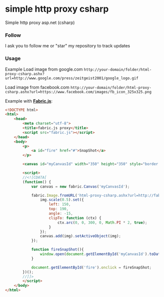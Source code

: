 simple http proxy csharp
======================

Simple http proxy asp.net (csharp)

### Follow ###

I ask you to follow me or "star" my repository to track updates

### Usage ###
Example
Load image from google.com
`http://your-domain/folder/html-proxy-csharp.ashx?url=http://www.google.com/press/zeitgeist2001/google_logo.gif`

Load image from facebook.com
`http://your-domain/folder/html-proxy-csharp.ashx?url=https://www.facebook.com/images/fb_icon_325x325.png`

Example with **[Fabric.js](https://github.com/kangax/fabric.js)**:
```html
<!DOCTYPE html>
<html>
	<head>
		<meta charset="utf-8">
		<title>fabric.js proxy</title>
		<script src="fabric.js"></script>
	</head>
	<body>
		<p>
			<a id="fire" href="#">SnapShot</a>
		</p>

		<canvas id="myCanvasId" width="350" height="350" style="border:1px solid #aaa"></canvas>

		<script>
		//<![CDATA[
		(function() {
			var canvas = new fabric.Canvas('myCanvasId');

			fabric.Image.fromURL('html-proxy-csharp.ashx?url=http://fabricjs.com/assets/pug_small.jpg', function(img) {
				img.scale(0.5).set({
					left: 150,
					top: 190,
					angle: -15,
					clipTo: function (ctx) {
						ctx.arc(0, 0, 300, 0, Math.PI * 2, true);
					}
				});
				canvas.add(img).setActiveObject(img);
			});

			function fireSnapShot(){
				window.open(document.getElementById('myCanvasId').toDataURL("image/png"));
			}

			document.getElementById('fire').onclick = fireSnapShot;
		})();
		//]]>
		</script>
    </body>
</html>
```
